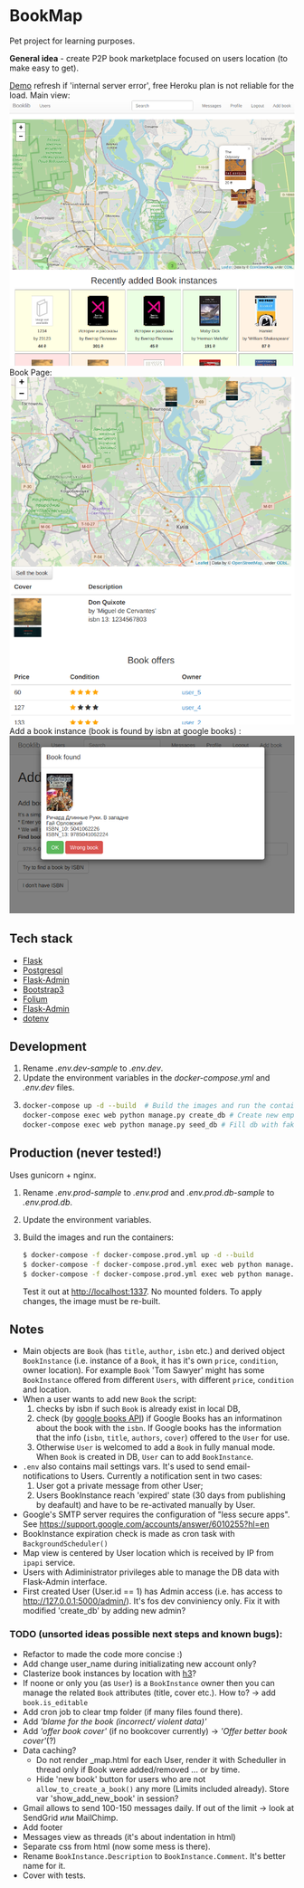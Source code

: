 # BookMap

Pet project for learning purposes.  
  
__General idea__ - create P2P book marketplace focused on users location (to make easy to get).  


[Demo](https://bookmap-2020.herokuapp.com/) refresh if 'internal server error', free Heroku plan is not reliable for the load.
Main view:  
![GitHub Logo](screenshots/1.png)  
Book Page:  
![GitHub Logo](screenshots/2.png)  
Add a book instance (book is found by isbn at google books) :  
![GitHub Logo](screenshots/3.png)  

## Tech stack
* [Flask](https://flask.palletsprojects.com/en/1.1.x/)
* [Postgresql](https://www.postgresql.org/)
* [Flask-Admin](https://flask-admin.readthedocs.io/en/latest/)
* [Bootstrap3](https://getbootstrap.com/docs/3.3/)
* [Folium](https://python-visualization.github.io/folium/)
* [Flask-Admin](https://flask-admin.readthedocs.io/en/latest/)
* [dotenv](https://pypi.org/project/python-dotenv/)


## Development
1. Rename *.env.dev-sample* to *.env.dev*.
1. Update the environment variables in the *docker-compose.yml* and *.env.dev* files.
1.  
    ```sh
    docker-compose up -d --build  # Build the images and run the containers
    docker-compose exec web python manage.py create_db # Create new empty database
    docker-compose exec web python manage.py seed_db # Fill db with fake users, books, book instances
    ```


## Production (never tested!)

Uses gunicorn + nginx.

1. Rename *.env.prod-sample* to *.env.prod* and *.env.prod.db-sample* to *.env.prod.db*. 
1. Update the environment variables.
1. Build the images and run the containers:

    ```sh
    $ docker-compose -f docker-compose.prod.yml up -d --build
    $ docker-compose -f docker-compose.prod.yml exec web python manage.py create_db
    $ docker-compose -f docker-compose.prod.yml exec web python manage.py seed_db
    ```

    Test it out at [http://localhost:1337](http://localhost:1337). No mounted folders. To apply changes, the image must be re-built.



## Notes
* Main objects are `Book` (has `title`, `author`, `isbn` etc.) and derived object `BookInstance` (i.e. instance of a `Book`, it has it's own `price`, `condition`, owner location). For example `Book` 'Tom Sawyer' might has some `BookInstance` offered from different `Users`, with different `price`, `condition` and location.  
* When a user wants to add new `Book` the script:  
    1. checks by isbn if such `Book` is already exist in local DB,
    1. check (by [google books API](https://developers.google.com/books/docs/v1/using)) if Google Books has an informatinon about the book with the `isbn`. If Google books has the information that the info (`isbn`, `title`, `authors`, `cover`) offered to the `User` for use. 
    1. Otherwise `User` is welcomed to add a `Book` in fully manual mode. When `Book` is created in DB, `User` can to add `BookInstance`.  
* `.env` also contains mail settings vars. It's used to send email-notifications to Users. Currently a notification sent in two cases:
    1. User got a private message from other User; 
    1. Users BookInstance reach 'expired' state (30 days from publishing by deafault) and have to be re-activated manually by User.  
* Google's SMTP server requires the configuration of "less secure apps". See https://support.google.com/accounts/answer/6010255?hl=en
* BookInstance expiration check is made as cron task with  `BackgroundScheduler()`  
* Map view is centered by User location which is received by IP from `ipapi` service.  
* Users with Adiministrator privileges able to manage the DB data with Flask-Admin interface.  
* First created User (User.id == 1) has Admin access (i.e. has access to http://127.0.0.1:5000/admin/). It's fos dev conviniency only. Fix it with modified 'create_db' by adding new admin?  

  
### TODO (unsorted ideas possible next steps and known bugs):
* Refactor to made the code more concise :)
* Add change user_name during initializating new account only?
* Clasterize book instances by location with [h3](https://h3geo.org/)?
* If noone or only you (as `User`) is a `BookInstance` owner then you can manage the related `Book` attributes (title, cover etc.). How to? -> add `book.is_editable`
* Add cron job to  clear tmp folder (if many files found there).
* Add _'blame for the book (incorrect/ violent data)'_
* Add _'offer book cover'_ (if no bookcover currently) -> _'Offer better book cover'_(?)
* Data caching? 
    * Do not render _map.html for each User, render it with Scheduller in thread only if Book were added/removed ... or by time. 
    * Hide 'new book' button for users who are not `allow_to_create_a_book()` any more (Limits included already). Store var 'show_add_new_book' in session?
* Gmail allows to send 100-150 messages daily. If out of the limit -> look at SendGrid или MailChimp.
* Add footer
* Messages view as threads (it's about indentation in html)
* Separate css from html (now some mess is there).
* Rename `BookInstance.Description` to `BookInstance.Comment`. It's better name for it.
* Cover with tests.


